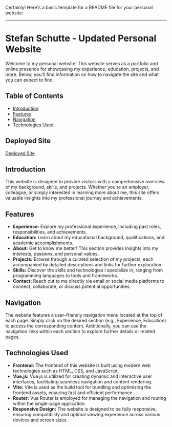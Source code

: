Certainly! Here's a basic template for a README file for your personal website:

---

# Stefan Schutte - Updated Personal Website

Welcome to my personal website! This website serves as a portfolio and online presence for showcasing my experience, education, projects, and more. Below, you'll find information on how to navigate the site and what you can expect to find.

## Table of Contents
- [Introduction](#introduction)
- [Features](#features)
- [Navigation](#navigation)
- [Technologies Used](#technologies-used)

## Deployed Site
[Deployed Site](https://my-website-stefan-schutte.netlify.app/)

## Introduction

This website is designed to provide visitors with a comprehensive overview of my background, skills, and projects. Whether you're an employer, colleague, or simply interested in learning more about me, this site offers valuable insights into my professional journey and achievements.

## Features

- **Experience:** Explore my professional experience, including past roles, responsibilities, and achievements.
- **Education:** Learn about my educational background, qualifications, and academic accomplishments.
- **About:** Get to know me better! This section provides insights into my interests, passions, and personal values.
- **Projects:** Browse through a curated selection of my projects, each accompanied by detailed descriptions and links for further exploration.
- **Skills:** Discover the skills and technologies I specialize in, ranging from programming languages to tools and frameworks.
- **Contact:** Reach out to me directly via email or social media platforms to connect, collaborate, or discuss potential opportunities.

## Navigation

The website features a user-friendly navigation menu located at the top of each page. Simply click on the desired section (e.g., Experience, Education) to access the corresponding content. Additionally, you can use the navigation links within each section to explore further details or related pages.

## Technologies Used

- **Frontend:** The frontend of this website is built using modern web technologies such as HTML, CSS, and JavaScript.
- **Vue.js:** Vue.js is utilized for creating dynamic and interactive user interfaces, facilitating seamless navigation and content rendering.
- **Vite:** Vite is used as the build tool for bundling and optimizing the frontend assets, ensuring fast and efficient performance.
- **Router:** Vue Router is employed for managing the navigation and routing within the single-page application.
- **Responsive Design:** The website is designed to be fully responsive, ensuring compatibility and optimal viewing experience across various devices and screen sizes.
